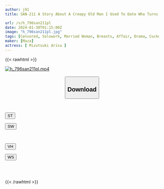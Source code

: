 ```yaml
---
author: j91
title: SAN-211 A Story About A Creepy Old Man I Used To Date Who Turns Into A Stalker / Alice Suizuki

url: /v/h_796san211pl
date: 2024-01-30T01:15:00Z
image: "h_796san211pl.jpg"
tags: [Censored, Solowork, Married Woman, Breasts, Affair, Drama, Cuckold	]
maker: [Maza]
actress: [ Mizutsuki Arisu ]
---
```



{{< rawhtml >}}

<div class="video" data-videoid="mk3R6LO2X2sbjAG">
    <a href="javascript:;">
        <img src="/v/h_796san211pl/h_796san211pl.jpg" width="WIDTH" height="HEIGHT" alt="h_796san211pl.mp4" loading="lazy">
    </a>
</div>

<script type="text/javascript" src="https://j91.asia/asset/on-demand-st.js"></script>

<br>
  <link rel="stylesheet" href="https://j91.asia/asset/bs5.css">
  
  <center>
  <button class="btn btn-primary" type="button" data-bs-toggle="collapse" data-bs-target=".multi-collapse" aria-expanded="false" aria-controls="multiCollapseExample1 multiCollapseExample2"><h2>Download</h2></button></center>
</p>
<div class="row">
  <div class="col">
    <div class="collapse multi-collapse" id="multiCollapseExample1">
      <div class="card card-body">
	      	      <br>
<div class="buttons">  
<p><a href="https://streamtape.to/v/mk3R6LO2X2sbjAG" target="_blank"><button class="btn-hover color-3"><i class="fa fa-download"></i> ST</button></a></p>
<p><a href="https://flaswish.com/cuionv5c3cp1" target="_blank"><button class="btn-hover color-2"><i class="fa fa-download"></i> SW</button></a></p></div>
    </div>
  </div>
</div>
  <div class="col">
    <div class="collapse multi-collapse" id="multiCollapseExample2">
      <div class="card card-body">
	      <br>
<div class="buttons">
<p><a href="https://vidhidepro.com/f/6f33v70knrhy" target="_blank"><button class="btn-hover color-9"><i class="fa fa-download"></i> VH</button></a></p>
<p><a href="https://wolfstream.tv/p7qam1d2jzrb/SAN-211.mp4.html" target="_blank"><button class="btn-hover color-8"><i class="fa fa-download"></i> WS</button></a></p></div>
<br><br>
      </div>
    </div>
  </div>
</div>

{{< /rawhtml >}}